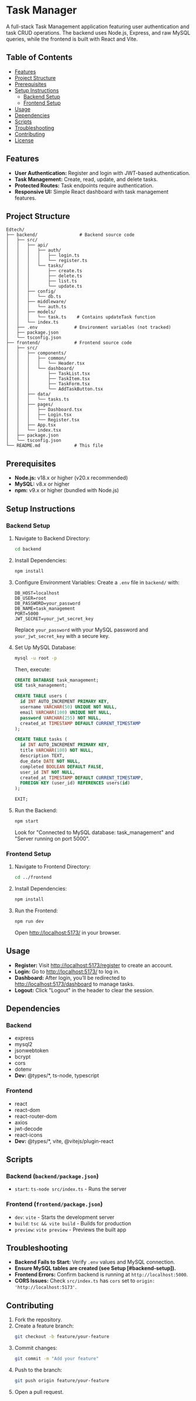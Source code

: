 # Task Manager

A full-stack Task Management application featuring user authentication and task CRUD operations. The backend uses Node.js, Express, and raw MySQL queries, while the frontend is built with React and Vite.

## Table of Contents
- [Features](#features)
- [Project Structure](#project-structure)
- [Prerequisites](#prerequisites)
- [Setup Instructions](#setup-instructions)
  - [Backend Setup](#backend-setup)
  - [Frontend Setup](#frontend-setup)
- [Usage](#usage)
- [Dependencies](#dependencies)
- [Scripts](#scripts)
- [Troubleshooting](#troubleshooting)
- [Contributing](#contributing)
- [License](#license)

## Features
- **User Authentication:** Register and login with JWT-based authentication.
- **Task Management:** Create, read, update, and delete tasks.
- **Protected Routes:** Task endpoints require authentication.
- **Responsive UI:** Simple React dashboard with task management features.

## Project Structure
```
Edtech/
├── backend/                # Backend source code
│   ├── src/
│   │   ├── api/
│   │   │   ├── auth/
│   │   │   │   ├── login.ts
│   │   │   │   └── register.ts
│   │   │   └── tasks/
│   │   │       ├── create.ts
│   │   │       ├── delete.ts
│   │   │       ├── list.ts
│   │   │       └── update.ts
│   │   ├── config/
│   │   │   └── db.ts
│   │   ├── middleware/
│   │   │   └── auth.ts
│   │   ├── models/
│   │   │   └── task.ts    # Contains updateTask function
│   │   └── index.ts
│   ├── .env              # Environment variables (not tracked)
│   ├── package.json
│   └── tsconfig.json
├── frontend/             # Frontend source code
│   ├── src/
│   │   ├── components/
│   │   │   ├── common/
│   │   │   │   └── Header.tsx
│   │   │   └── dashboard/
│   │   │       ├── TaskList.tsx
│   │   │       ├── TaskItem.tsx
│   │   │       ├── TaskForm.tsx
│   │   │       └── AddTaskButton.tsx
│   │   ├── data/
│   │   │   └── tasks.ts
│   │   ├── pages/
│   │   │   ├── Dashboard.tsx
│   │   │   ├── Login.tsx
│   │   │   └── Register.tsx
│   │   ├── App.tsx
│   │   └── index.tsx
│   ├── package.json
│   └── tsconfig.json
└── README.md             # This file
```

## Prerequisites
- **Node.js:** v18.x or higher (v20.x recommended)
- **MySQL:** v8.x or higher
- **npm:** v9.x or higher (bundled with Node.js)

## Setup Instructions
### Backend Setup
1. Navigate to Backend Directory:
   ```bash
   cd backend
   ```
2. Install Dependencies:
   ```bash
   npm install
   ```
3. Configure Environment Variables:
   Create a `.env` file in `backend/` with:
   ```env
   DB_HOST=localhost
   DB_USER=root
   DB_PASSWORD=your_password
   DB_NAME=task_management
   PORT=5000
   JWT_SECRET=your_jwt_secret_key
   ```
   Replace `your_password` with your MySQL password and `your_jwt_secret_key` with a secure key.

4. Set Up MySQL Database:
   ```bash
   mysql -u root -p
   ```
   Then, execute:
   ```sql
   CREATE DATABASE task_management;
   USE task_management;
   
   CREATE TABLE users (
     id INT AUTO_INCREMENT PRIMARY KEY,
     username VARCHAR(50) UNIQUE NOT NULL,
     email VARCHAR(100) UNIQUE NOT NULL,
     password VARCHAR(255) NOT NULL,
     created_at TIMESTAMP DEFAULT CURRENT_TIMESTAMP
   );
   
   CREATE TABLE tasks (
     id INT AUTO_INCREMENT PRIMARY KEY,
     title VARCHAR(100) NOT NULL,
     description TEXT,
     due_date DATE NOT NULL,
     completed BOOLEAN DEFAULT FALSE,
     user_id INT NOT NULL,
     created_at TIMESTAMP DEFAULT CURRENT_TIMESTAMP,
     FOREIGN KEY (user_id) REFERENCES users(id)
   );
   
   EXIT;
   ```
5. Run the Backend:
   ```bash
   npm start
   ```
   Look for "Connected to MySQL database: task_management" and "Server running on port 5000".

### Frontend Setup
1. Navigate to Frontend Directory:
   ```bash
   cd ../frontend
   ```
2. Install Dependencies:
   ```bash
   npm install
   ```
3. Run the Frontend:
   ```bash
   npm run dev
   ```
   Open [http://localhost:5173/](http://localhost:5173/) in your browser.

## Usage
- **Register:** Visit [http://localhost:5173/register](http://localhost:5173/register) to create an account.
- **Login:** Go to [http://localhost:5173/](http://localhost:5173/) to log in.
- **Dashboard:** After login, you’ll be redirected to [http://localhost:5173/dashboard](http://localhost:5173/dashboard) to manage tasks.
- **Logout:** Click "Logout" in the header to clear the session.

## Dependencies
### Backend
- express
- mysql2
- jsonwebtoken
- bcrypt
- cors
- dotenv
- **Dev:** @types/*, ts-node, typescript

### Frontend
- react
- react-dom
- react-router-dom
- axios
- jwt-decode
- react-icons
- **Dev:** @types/*, vite, @vitejs/plugin-react

## Scripts
### Backend (`backend/package.json`)
- `start`: `ts-node src/index.ts` - Runs the server

### Frontend (`frontend/package.json`)
- `dev`: `vite` - Starts the development server
- `build`: `tsc && vite build` - Builds for production
- `preview`: `vite preview` - Previews the built app

## Troubleshooting
- **Backend Fails to Start:** Verify `.env` values and MySQL connection.
- **Ensure MySQL tables are created (see Setup [#backend-setup]).**
- **Frontend Errors:** Confirm backend is running at `http://localhost:5000`.
- **CORS Issues:** Check `src/index.ts` has `cors` set to `origin: 'http://localhost:5173'`.

## Contributing
1. Fork the repository.
2. Create a feature branch:
   ```bash
   git checkout -b feature/your-feature
   ```
3. Commit changes:
   ```bash
   git commit -m "Add your feature"
   ```
4. Push to the branch:
   ```bash
   git push origin feature/your-feature
   ```
5. Open a pull request.


